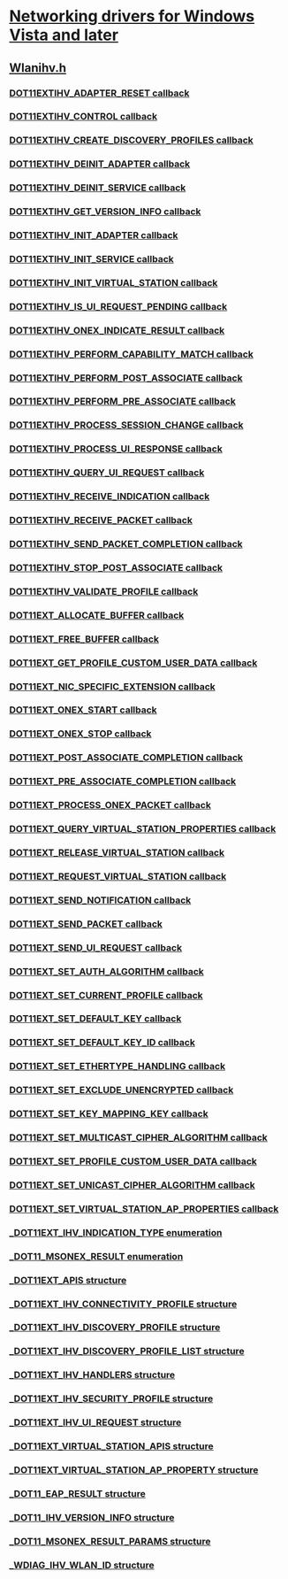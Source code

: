 # [Networking drivers for Windows Vista and later](../_netvista/index.md)
## [Wlanihv.h](index.md)
### [DOT11EXTIHV_ADAPTER_RESET callback](../wlanihv/nc-wlanihv-dot11extihv_adapter_reset.md)
### [DOT11EXTIHV_CONTROL callback](../wlanihv/nc-wlanihv-dot11extihv_control.md)
### [DOT11EXTIHV_CREATE_DISCOVERY_PROFILES callback](../wlanihv/nc-wlanihv-dot11extihv_create_discovery_profiles.md)
### [DOT11EXTIHV_DEINIT_ADAPTER callback](../wlanihv/nc-wlanihv-dot11extihv_deinit_adapter.md)
### [DOT11EXTIHV_DEINIT_SERVICE callback](../wlanihv/nc-wlanihv-dot11extihv_deinit_service.md)
### [DOT11EXTIHV_GET_VERSION_INFO callback](../wlanihv/nc-wlanihv-dot11extihv_get_version_info.md)
### [DOT11EXTIHV_INIT_ADAPTER callback](../wlanihv/nc-wlanihv-dot11extihv_init_adapter.md)
### [DOT11EXTIHV_INIT_SERVICE callback](../wlanihv/nc-wlanihv-dot11extihv_init_service.md)
### [DOT11EXTIHV_INIT_VIRTUAL_STATION callback](../wlanihv/nc-wlanihv-dot11extihv_init_virtual_station.md)
### [DOT11EXTIHV_IS_UI_REQUEST_PENDING callback](../wlanihv/nc-wlanihv-dot11extihv_is_ui_request_pending.md)
### [DOT11EXTIHV_ONEX_INDICATE_RESULT callback](../wlanihv/nc-wlanihv-dot11extihv_onex_indicate_result.md)
### [DOT11EXTIHV_PERFORM_CAPABILITY_MATCH callback](../wlanihv/nc-wlanihv-dot11extihv_perform_capability_match.md)
### [DOT11EXTIHV_PERFORM_POST_ASSOCIATE callback](../wlanihv/nc-wlanihv-dot11extihv_perform_post_associate.md)
### [DOT11EXTIHV_PERFORM_PRE_ASSOCIATE callback](../wlanihv/nc-wlanihv-dot11extihv_perform_pre_associate.md)
### [DOT11EXTIHV_PROCESS_SESSION_CHANGE callback](../wlanihv/nc-wlanihv-dot11extihv_process_session_change.md)
### [DOT11EXTIHV_PROCESS_UI_RESPONSE callback](../wlanihv/nc-wlanihv-dot11extihv_process_ui_response.md)
### [DOT11EXTIHV_QUERY_UI_REQUEST callback](../wlanihv/nc-wlanihv-dot11extihv_query_ui_request.md)
### [DOT11EXTIHV_RECEIVE_INDICATION callback](../wlanihv/nc-wlanihv-dot11extihv_receive_indication.md)
### [DOT11EXTIHV_RECEIVE_PACKET callback](../wlanihv/nc-wlanihv-dot11extihv_receive_packet.md)
### [DOT11EXTIHV_SEND_PACKET_COMPLETION callback](../wlanihv/nc-wlanihv-dot11extihv_send_packet_completion.md)
### [DOT11EXTIHV_STOP_POST_ASSOCIATE callback](../wlanihv/nc-wlanihv-dot11extihv_stop_post_associate.md)
### [DOT11EXTIHV_VALIDATE_PROFILE callback](../wlanihv/nc-wlanihv-dot11extihv_validate_profile.md)
### [DOT11EXT_ALLOCATE_BUFFER callback](../wlanihv/nc-wlanihv-dot11ext_allocate_buffer.md)
### [DOT11EXT_FREE_BUFFER callback](../wlanihv/nc-wlanihv-dot11ext_free_buffer.md)
### [DOT11EXT_GET_PROFILE_CUSTOM_USER_DATA callback](../wlanihv/nc-wlanihv-dot11ext_get_profile_custom_user_data.md)
### [DOT11EXT_NIC_SPECIFIC_EXTENSION callback](../wlanihv/nc-wlanihv-dot11ext_nic_specific_extension.md)
### [DOT11EXT_ONEX_START callback](../wlanihv/nc-wlanihv-dot11ext_onex_start.md)
### [DOT11EXT_ONEX_STOP callback](../wlanihv/nc-wlanihv-dot11ext_onex_stop.md)
### [DOT11EXT_POST_ASSOCIATE_COMPLETION callback](../wlanihv/nc-wlanihv-dot11ext_post_associate_completion.md)
### [DOT11EXT_PRE_ASSOCIATE_COMPLETION callback](../wlanihv/nc-wlanihv-dot11ext_pre_associate_completion.md)
### [DOT11EXT_PROCESS_ONEX_PACKET callback](../wlanihv/nc-wlanihv-dot11ext_process_onex_packet.md)
### [DOT11EXT_QUERY_VIRTUAL_STATION_PROPERTIES callback](../wlanihv/nc-wlanihv-dot11ext_query_virtual_station_properties.md)
### [DOT11EXT_RELEASE_VIRTUAL_STATION callback](../wlanihv/nc-wlanihv-dot11ext_release_virtual_station.md)
### [DOT11EXT_REQUEST_VIRTUAL_STATION callback](../wlanihv/nc-wlanihv-dot11ext_request_virtual_station.md)
### [DOT11EXT_SEND_NOTIFICATION callback](../wlanihv/nc-wlanihv-dot11ext_send_notification.md)
### [DOT11EXT_SEND_PACKET callback](../wlanihv/nc-wlanihv-dot11ext_send_packet.md)
### [DOT11EXT_SEND_UI_REQUEST callback](../wlanihv/nc-wlanihv-dot11ext_send_ui_request.md)
### [DOT11EXT_SET_AUTH_ALGORITHM callback](../wlanihv/nc-wlanihv-dot11ext_set_auth_algorithm.md)
### [DOT11EXT_SET_CURRENT_PROFILE callback](../wlanihv/nc-wlanihv-dot11ext_set_current_profile.md)
### [DOT11EXT_SET_DEFAULT_KEY callback](../wlanihv/nc-wlanihv-dot11ext_set_default_key.md)
### [DOT11EXT_SET_DEFAULT_KEY_ID callback](../wlanihv/nc-wlanihv-dot11ext_set_default_key_id.md)
### [DOT11EXT_SET_ETHERTYPE_HANDLING callback](../wlanihv/nc-wlanihv-dot11ext_set_ethertype_handling.md)
### [DOT11EXT_SET_EXCLUDE_UNENCRYPTED callback](../wlanihv/nc-wlanihv-dot11ext_set_exclude_unencrypted.md)
### [DOT11EXT_SET_KEY_MAPPING_KEY callback](../wlanihv/nc-wlanihv-dot11ext_set_key_mapping_key.md)
### [DOT11EXT_SET_MULTICAST_CIPHER_ALGORITHM callback](../wlanihv/nc-wlanihv-dot11ext_set_multicast_cipher_algorithm.md)
### [DOT11EXT_SET_PROFILE_CUSTOM_USER_DATA callback](../wlanihv/nc-wlanihv-dot11ext_set_profile_custom_user_data.md)
### [DOT11EXT_SET_UNICAST_CIPHER_ALGORITHM callback](../wlanihv/nc-wlanihv-dot11ext_set_unicast_cipher_algorithm.md)
### [DOT11EXT_SET_VIRTUAL_STATION_AP_PROPERTIES callback](../wlanihv/nc-wlanihv-dot11ext_set_virtual_station_ap_properties.md)
### [_DOT11EXT_IHV_INDICATION_TYPE enumeration](../wlanihv/ne-wlanihv-_dot11ext_ihv_indication_type.md)
### [_DOT11_MSONEX_RESULT enumeration](../wlanihv/ne-wlanihv-_dot11_msonex_result.md)
### [_DOT11EXT_APIS structure](../wlanihv/ns-wlanihv-_dot11ext_apis.md)
### [_DOT11EXT_IHV_CONNECTIVITY_PROFILE structure](../wlanihv/ns-wlanihv-_dot11ext_ihv_connectivity_profile.md)
### [_DOT11EXT_IHV_DISCOVERY_PROFILE structure](../wlanihv/ns-wlanihv-_dot11ext_ihv_discovery_profile.md)
### [_DOT11EXT_IHV_DISCOVERY_PROFILE_LIST structure](../wlanihv/ns-wlanihv-_dot11ext_ihv_discovery_profile_list.md)
### [_DOT11EXT_IHV_HANDLERS structure](../wlanihv/ns-wlanihv-_dot11ext_ihv_handlers.md)
### [_DOT11EXT_IHV_SECURITY_PROFILE structure](../wlanihv/ns-wlanihv-_dot11ext_ihv_security_profile.md)
### [_DOT11EXT_IHV_UI_REQUEST structure](../wlanihv/ns-wlanihv-_dot11ext_ihv_ui_request.md)
### [_DOT11EXT_VIRTUAL_STATION_APIS structure](../wlanihv/ns-wlanihv-_dot11ext_virtual_station_apis.md)
### [_DOT11EXT_VIRTUAL_STATION_AP_PROPERTY structure](../wlanihv/ns-wlanihv-_dot11ext_virtual_station_ap_property.md)
### [_DOT11_EAP_RESULT structure](../wlanihv/ns-wlanihv-_dot11_eap_result.md)
### [_DOT11_IHV_VERSION_INFO structure](../wlanihv/ns-wlanihv-_dot11_ihv_version_info.md)
### [_DOT11_MSONEX_RESULT_PARAMS structure](../wlanihv/ns-wlanihv-_dot11_msonex_result_params.md)
### [_WDIAG_IHV_WLAN_ID structure](../wlanihv/ns-wlanihv-_wdiag_ihv_wlan_id.md)
